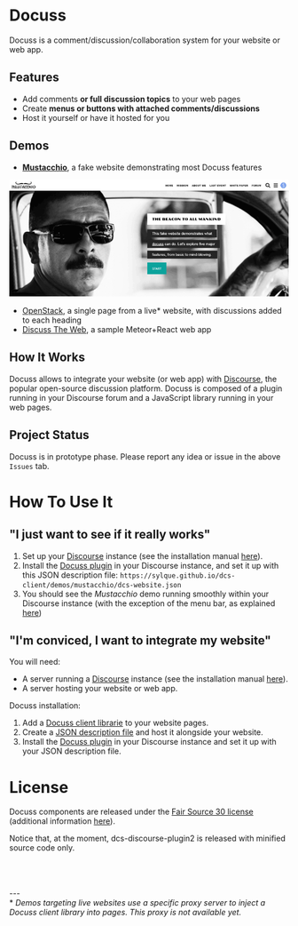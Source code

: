# Docuss

Docuss is a comment/discussion/collaboration system for your website or web app.

## Features
- Add comments **or full discussion topics** to your web pages
- Create **menus or buttons with attached comments/discussions**
- Host it yourself or have it hosted for you

## Demos

- **[Mustacchio](http://www.docuss.org)**, a fake website demonstrating most Docuss features

<p align="center"><img src="mustacchio.png"></p>

- [OpenStack](http://www.docuss.org/docuss/openst), a single page from a live\* website, with discussions added to each heading
- [Discuss The Web](http://www.docuss.org/docuss/d_home), a sample Meteor+React web app

## How It Works

Docuss allows to integrate your website (or web app) with [Discourse](https://www.discourse.org/), the popular open-source discussion platform. Docuss is composed of a plugin running in your Discourse forum and a JavaScript library running in your web pages.

## Project Status

Docuss is in prototype phase. Please report any idea or issue in the above `Issues` tab.

# How To Use It

## "I just want to see if it really works"

1. Set up your [Discourse](https://www.discourse.org/) instance (see the
   installation manual
   [here](https://github.com/discourse/discourse/blob/master/docs/INSTALL.md)).
2. Install the [Docuss plugin](https://github.com/sylque/dcs-discourse-plugin2)
   in your Discourse instance, and set it up with this JSON description file:
   `https://sylque.github.io/dcs-client/demos/mustacchio/dcs-website.json`
3. You should see the *Mustacchio* demo running smoothly within your Discourse instance
   (with the exception of the menu bar, as explained
   [here](https://github.com/sylque/dcs-discourse-plugin2#website-navigation))

## "I'm conviced, I  want to integrate my website"

You will need:

- A server running a [Discourse](https://www.discourse.org/) instance (see the
  installation manual
  [here](https://github.com/discourse/discourse/blob/master/docs/INSTALL.md)).
- A server hosting your website or web app.

Docuss installation:

1. Add a [Docuss client librarie](https://github.com/sylque/dcs-client) to your
   website pages.
2. Create a
   [JSON description file](https://github.com/sylque/dcs-website-schema) and
   host it alongside your website.
3. Install the [Docuss plugin](https://github.com/sylque/dcs-discourse-plugin2)
   in your Discourse instance and set it up with your JSON description file.


# License

Docuss components are released under the
[Fair Source 30 license](https://github.com/sylque/docuss/blob/master/LICENSE)
(additional information [here](https://fair.io/)).

Notice that, at the moment, dcs-discourse-plugin2 is released with minified source code only.


<br /><br /><br />
---<br />
\* _Demos targeting live websites use a specific proxy server to inject a Docuss
client library into pages. This proxy is not available yet._